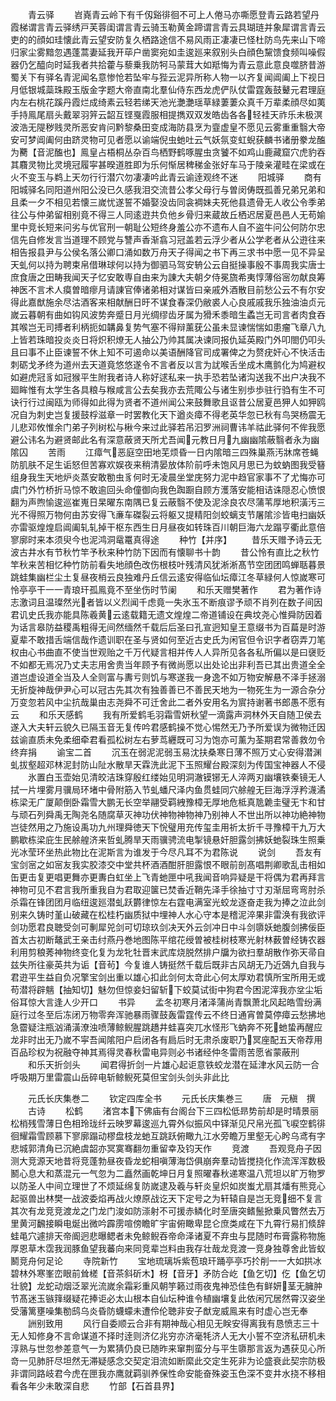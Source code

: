 <!-- { "loadSidebar": true } -->
　　青云驿
　　岧嶤青云岭下有千仭谿徘徊不可上人倦马亦嘶愿登青云路若望丹霞梯谓言青云驿绣戸芙蓉闺谓言青云骑玉勒黄金蹄谓言青云具瑚琏并象犀谓言青云吏的的顔如珪懐此青云望安防复久栖路途信不易风雨正凄凄已怪杜防鸟先来山下啼归家尘雾黯忽遇蓬蒿妻延我开荜户凿窦宛如圭逡廵来叙别头白顔色黧馈食频叫噪假器仍乞醯向时延我者共拾藿与藜乗我防牱马蒙茸大如羝悔为青云意此意良噬脐昔游蜀关下有驿名青泥闻名意惨怆若坠牢与狴云泥异所称人物一以齐复闻阊阖上下视日月低银城蘂珠殿玉版金字题大帝直南北羣仙侍东西龙虎俨队仗雷霆轰鼓鼙元君理庭内左右桃花蹊丹霞烂成绮素云轻若绨天池光灔灔瑶草緑萋萋众真千万辈柔顔尽如荑手持鳯尾扇头戴翠羽笄云韶互铿戛霞服相提擕双双发皓齿各各轻袿天祚乐未极溟波浩无隄秽贱灵所恶安肯问黔黎桑田变成海防县烹为韲虚皇不愿见云雾重重翳大帝安可梦阊阖何由跻灵物可见者愿以谕端倪虫虵吐云气妖氛变虹蜺获麟书诸册豢龙醢为臡【音泥醢也】鳯皇占梧桐丛杂百鸟栖野鹤啄腥虫贪饕不如鸡山鹿藏窟穴虎豹吞其麛灵物比灵境冠履寜甚暌道胜即为乐何惭居稗稊金张好车马于陵亲灌畦在梁或在火不变玉与鹈上天勿行行潜穴勿凄凄吟此青云谕逹观终不迷
　　阳城驿
　　商有阳城驿名同阳道州阳公没已久感我泪交流昔公孝父母行与曽闵俦既孤善兄弟兄弟和且柔一夕不相见若懐三嵗忧遂誓不婚娶没齿同衾裯妹夫死他县遗骨无人收公令季弟往公与仲弟留相别竟不得三人同逺逰共负他乡骨归来蔵故丘栖迟居夏邑邑人无苟媮里中竞长短来问劣与优官刑一朝耻公短终身羞公亦不遗布人自不盗牛问公何防尔忠信先自修发言当道理不顾党与讐声香渐翕习冠盖若云浮少者从公学老者从公逰往来相告报县尹与公侯名落公卿口涌如数万舟天子得闻之书下再三求书中愿一见不异呈天虬何以持为聘束帛借琳球何以持为御驷马驾安辀公云自挺操事殷不事周我实唐士庶食唐之田畴我闻天子忆安敢専自由来为諌大夫朝夕侍冕旒希夷惇薄俗宻勿献良筹神医不言术人瘼曽暗瘳月请諌官俸诸弟相对谋皆曰亲戚外酒散目前愁公云不有尔安得此嘉猷施余尽沽酒客来相献酬日旴不谋食春深仍敝裘人心良戚戚我乐独油油贞元嵗云暮朝有曲如钩风波势奔蹙日月光绸缪齿牙属为猾禾黍暗生蟊岂无司言者肉食吞其喉岂无司搏者利柄扼如韝鼻复势气塞不得辩薰莸公虽未显谏惴惴如患瘤飞章八九上皆若珠暗投炎炎日将炽积燎无人抽公乃帅其属决谏同报仇延英殿门外叩閤仍叩头且曰事不止臣谏誓不休上知不可遏命以美语酬降官司成署俾之为赘疣奸心不快活击刺砺戈矛终为道州去天道竟悠悠遂令不言者反以言为訧喉舌坐成木鹰鹯化为鸠避权如避虎冠豸如冠猴平生附我者诗人称好逑私来一执手恐若坠诸沟送我不出户决我不廻眸惟有太学生各具粮与糇咸言公去矣我亦去荒陬公与诸生别歩歩驻行驺有生不可诀行行过闽瓯为师得如此得为贤者不道州闻公来鼓舞歌且讴昔公居夏邑狎人如狎鸥况自为刺史岂复援鼓桴滋章一时罢教化天下遒炎瘴不得老英华忽已秋有鸟哭杨震无儿悲邓攸惟余门弟子列树松与楸今来过此驿若吊汩罗洲祠曹讳羊祜此驿何不侔我愿避公讳名为避贤邮此名有深意蔽贤天所尤吾闻元教日月九幽幽隂蔽翳者永为幽隂囚
　　苦雨
　　江瘴气恶庭空田地芜烦昏一日内隂暗三四殊巢燕汚牀席苍蝇防肌肤不足生诟怒但苦寡欢娱夜来稍清晏放体阶前呼未饱风月思已为蚊蚋图我受簮组身我生天地炉炎蒸安敢勌虫豸何时无凌晨坐堂庑努力泥中趋官家事不了尤悔亦可虞门外竹桥折马惊不敢逾回头命僮御向我色踟蹰自顾方濩落安能相诘诛隠忍心愤恨翻为声煦愉逡巡崔嵬日杲曜东南隅已复云蔽翳不使及泥涂良农尽蒲苇厚地积潢汚三光不得照万物何由苏安得飞亷车磔裂云将躯又提精阳剑蛟螭支节屠隂沴皆电扫幽妖亦雷驱煌煌启阊阖轧轧掉干枢东西生日月昼夜如转珠百川朝巨海六龙蹋亨衢此意倍寥廓时来本须臾今也泥鸿洞鼋鼍真得途
　　种竹【并序】
　　昔乐天赠予诗云无波古井水有节秋竹竿予秋来种竹防下因而有懐聊书十韵
　　昔公怜有直比之秋竹竿秋来苦相忆种竹防前看失地顔色改伤根枝叶残清风犹淅淅髙节空团团鸣蝉聒暮景跳蛙集幽栏尘土复昼夜梢云良独难丹丘信云逺安得临仙坛瘴江冬草緑何人惊嵗寒可怜亭亭干一一青琅玕孤鳯竟不至坐伤时节阑
　　和乐天赠樊著作
　　君为著作诗志激词且温璨然光者皆以义烈闻千虑竟一失氷玉不断痕谬予顽不肖列在数子间因君讥史氏我亦能具陈羲黄云逺载籍无遗文煌煌二帝道铺设在典坟尧心惟舜防因着为话言皋防益稷禹粗得无间然缅然千载后后圣曰孔宣迥知皇王意缀书为百萹是时游夏辈不敢措舌端信哉作遗训职在圣与贤如何至近古史氏为闲官但令识字者窃弄刀笔权由心书曲直不使当世观贻之千万代疑言相并传人人异所见各各私所偏以是曰襃贬不如都无焉况乃丈夫志用舍贵当年顾予有微尚愿以出处论出非利吾已其出贵道全全道岂虚设道全当及人全则富与夀亏则饥与寒遂我一身逸不如万物安解悬不泽手拯溺无折旋神哉伊尹心可以冠古先其次有独善善已不善民天地为一物死生为一源合杂分万变忽若风中尘抗哉巢由志尧舜不可迁舍此二者外安用名为賔持谢著书郎愚不愿有云
　　和乐天感鹤
　　我有所爱鹤毛羽霜雪妍秋望一滴露声洞林外天自随卫侯去遂入大夫轩云貌久已隔玉音无复传吟君感鹤操不觉心惕然无乃予所爱误为微物迁因兹谕直质未免柔细牵君看孤松树左右萝茑纒既可习为饱亦可薰为荃期君常善救勿令终弃捐
　　谕宝二首
　　沉玉在弱泥泥弱玉易沈扶桑寒日薄不照万丈心安得潜渊虬拔壑超邓林泥封防山阯水散旱天霖洗此泥下玉照耀台殿深刻为传国宝神器人不侵
　　氷置白玉壶始见清皎洁珠穿殷红缕始见明洞澈镆铘无人淬两刃幽壤铁秦镜无人拭一片埋雾月骥局环堵中骨附筋入节虬蟠尺泽内鱼贯蛙同穴艅艎无巨海浮浮矜瀎潏栋梁无广厦颠倒卧霜雪大鹏无长空举翮受羁絏豫樟无厚地危柢真卼臲圭璧无卞和甘与顽石列舜禹无陶尧名随腐草灭神功伏神物神物神乃别神人不世出所以神功絶神物岂徒然用之乃施设禹功九州理舜徳天下恱璧用充传玺圭用祈太折千寻豫樟干九万大鹏歇栋梁庇生民艅艎济来哲虬腾旱天雨骥骋流电掣镜悬奸胆露剑拂妖虵裂珠生照乗光冰莹环坐热此物比在泥斯言为谁发于今尽凡耳不为君陈说
　　说剑
　　吾友有宝剑宻之如宻友我实胶漆交中堂共杯酒酒酣肝胆露恨不眼前剖髙唱荆卿歌乱击相如缶更击复更唱更舞亦更夀白虹坐上飞青虵匣中吼我闻音响异疑是干将偶为君再拜言神物可见不君言我所重我自为君取迎箧已焚香近鞘先泽手徐抽寸寸刃渐屈弯弯肘杀杀霜在锋团团月临纽逡廵潜虬跃欝律惊左右霆电满室光蛟龙逐奋走我为捧之泣此剑别来久铸时堇山破藏在松桂朽幽质狱中埋神人水心守本是稽泥淬果非雷涣有我欲评剑功愿君良聴受剑可剸犀兕剑可切琼玖剑决天外云剑冲日中斗剑隳妖虵腹剑拂佞臣首太古初断鼇武王亲击纣燕丹巻地图陈平绾花绶曽被桂树枝寒光射林薮曽经铸农器利用剪稂莠神物终变化复为龙牝牡晋末武库烧脱然排户牖为欲扫羣胡散作弥天帚自兹失所往豪英共为诟【音茍】今复谁人铸挺然千载后既非古风胡无乃近鵶九自我与君逰平生益自负况擎宝剑出重以雄心扣此剑何太竒此心何太厚劝君慎所宝所用无或苟潜将辟魑【抽知切】魅勿但惊妾妇留斩下蛟莫试街中狗君今困泥滓我亦坌尘垢俗耳惊大言逢人少开口
　　书异
　　孟冬初寒月渚泽蒲尚青飘萧北风起皓雪纷满庭行过冬至后冻闭万物零奔浑驰暴雨骤鼓轰雷霆传云不终日通宵曽莫停瘴云愁拂地急霤疑注瓶汹涌潢潦浊喷薄鲸鲵腥跳趫井蛙喜突兀水怪形飞蚋奔不死虵蛰再醒应龙非时出无乃嵗不寜吾闻隂阳户启闭各有扃后时无肃杀废职乃冥座配五天帝荐用百品珍权为祝融夺神其焉得灵春秋雷电异则必书诸经仲冬雷雨苦愿省蒙蔽刑
　　和乐天折剑头
　　闻君得折剑一片雄心起讵意铁蛟龙潜在延津水风云防一合呼吸期万里雷震山岳碎电斩鲸鲵死莫但宝剑头剑头非此比














　　元氏长庆集巻二
　　钦定四库全书
　　元氏长庆集巻三
　　唐　元稹　撰
　　古诗
　　松鹤
　　渚宫本下佛庙有台阁台下三四松低昻势前却是时晴景丽松梢残雪薄日色相玲珑纤云映罗幕逡巡九霄外似振风中铎渐见尺帛光孤飞唳空鹤徘徊耀霜雪顾慕下寥廓蹋动樛盘枝龙虵互跳跃俯瞰九江水旁瞻万里壑无心盻乌鸢有字悲城郭清角已沉絶虞韶亦冥寞骞翻勿重留幸及钧天作
　　竞渡
　　吾观竞舟子因测大竞源天地昔将竞蓬勃昼夜昏龙蛇相嗔薄海岱俱崩奔羣动皆搅挠化作流浑浑数极鬭心息大和蒸混元一气忽为二矗然画乾坤日月复照曜春秋递寒温八荒坦以旷万物罗以防圣人中间立理世了不烦延绵复防嵗逮及羲与轩炎皇炽如炭蚩尤扇其燔有熊竞心起驱兽出林樊一战波委焰再战火燎原战讫天下定号之为轩辕自是岂无竞细不复言其次有龙竞竞渡龙之门龙门浚如防漴射不可援赤鳞化时至唐突鳍鬛掀乗风瞥然去万里黄河飜接瞬电烻出微吟霹雳喧傍瞻旷宇宙俯瞰卑昆仑庶类咸在下九霄行易扪倐辞蛙黾穴遽排天帝阍迥悲曝鳃者未免鲸鲵吞帝命泽诸夏不弃虫与昆随时布膏露称物施厚恩草木霑我润豚鱼望我蕃向来同竞辈岂料由我存壮哉龙竞渡一竞身独尊舍此皆蚁鬭竞舟何足论
　　寺院新竹
　　宝地琉璃坼紫苞琅玕踊亭亭巧扵削一一大如拱冰碧林外寒峯峦眼前耸槎【音茶斜斫木】枒【音牙】矛防合屹【鱼乞切】仡【鱼乞切壮貌】龙蛇动烟泛翠光流嵗余霜彩重风朝竽籁过雨夜鬼神恐佳色有鲜妍茎无臃肿节髙迷玉镞箨缀疑花捧讵必太山根本自仙坛种谁令植幽壤复此依闲冗居然霄汉姿坐受藩篱壅噪集勌鸱乌炎昏防蠛蠓未遭伶伦聴非安子猷宠威鳯来有时虚心岂无奉
　　詶别致用
　　风行自委顺云合非有期神哉心相见无眹安得离我有恳愤志三十无人知修身不言命谋道不择时逹则济亿兆穷亦济毫牦济人无大小誓不空济私研机未淳熟与世忽参差意气一为累猜仍良已随昨来窜荆蛮分与平生隳那言返为遇获见心所竒一见肺肝尽坦然无滞疑感念交契定泪流如断縻此交定生死非为论盛衰此契宗防极非谓同路岐君今虎在匣我亦鹰就羁驯养保性命安能奋殊姿玉色深不变井水挠不移相看各年少未敢深自悲
　　竹部【石首县界】
